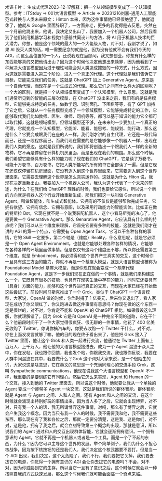

术语卡片： 生成式代理2023-12-17解释：把一个从领域模型变成了一个认知模型。参考：ITStduy => 001大语言模型 => Article => 20231216刘嘉-通用人工智能范式转换与人类未来原文：Hinton 本来，因为这件事情他已经很绝望了，他就退休了，他就从 Google 里面辞职了，一方面养老，更多的我觉得是去反思。突然在一个月前他跳出来，他说，我决定又出山了，我要加入一个机器人公司，然后我看到了他们利用机器学习和视觉传感器共同设计的方法，将 AI 用于机器人技术的巨大潜力，你想，他是这个领域的最大的一个大佬级人物，对不对，我刚才说了，如果 AI 毁灭人类的话，唯一需要纪念的就是他，因为没有他就不会有我们今天的 AGI，而这么高位置的一个人，还说我现在当顾问，我又想创业，你想有什么样的东西能够真的又把他请出山？因为这个时候他决定他想出来赎罪，因为他看到了一种解决大语言模型因为过于理性可能会对人类造成摧毁的一种方式，什么方式，因为这就是需要进入第三个阶段，进入一个真正的代理。这个代理就是我们告诉它了目标，它能完成我们的任务，这就是 ChatGPT 加上 Generative Agent。原来是一个自动代理，而现在是一个生成式的代理。那么它们之间有什么样大的区别呢？一个大的区别，就是把一个从领域模型变成了一个认知模型，什么意思，这就是我们通常所见到的智能的三层次模型，在 ChatGPT 没出来之前，我们有的是任务模型，它能够完成特定的任务，做数学题、识别面孔、下围棋等等，有了 GPT 加持了它之后，它就从一个任务模型变成了一个领域模型，它能够完成特定的工作，它能够取代我们比如教师、医生、律师、司机等等，都可以基于知识的能力它全都可以取代掉，这就是领域模型。但领域模型还不够，在未来的一步要加上一个真正的代理，它就变成一个认知模型，它能听、能看、能思考、能规划、能行动，那么这是什么？它要变成跟我们在座的人一样。我们刚才讲的自主代理，它还是一段代码而已，还是一段程序而已，而我们现在需要的是它能够像一个机器人一样，出现在我们人类的旁边，这就是我们所说的，我们即将创造出一个跟我们人一样的全新的物种，它不再是停留在计算机机房里面，而是出现在我们的周围。那么这个时候，我们希望它能够具有什么样的能力呢？现在我们的 ChatGPT，它是读了万卷书，可能十万卷书、百万卷书，它把人类所能写的所有的书它全部读了一遍，但是它现在还仅仅停留在机房里面，它没有迈入到这个世界里面来，它需要迈入到这个世界里面来，它需要去理解这个世界是怎么真实运作的。这就是为什么 Hiton 说，我现在决定重新出山，我要加入一个机器人公司，我认为这个代表了一个未来的前途，为什么？在我们给 ChatGPT 理性的时候，我们也要给它感性，所以说一个新的方向就是机器人这个行业开始重新生成，那我们把这一块叫做 Generative Agent，叫做智能体，叫生成式智能体。它拥有的不仅仅是能够帮你完成任务，它拥有欲望、它拥有信念、它拥有意图，以及采用行动能力的智能实体。比如正在做的特斯拉 Bot，它现在就不是一个说我装配机器人，这个小看马斯克的决心了，他是要做一个 Genarative Agent。那么 Genarative Agent，它应该具有什么样的特点呢？我们可以从三个维度来理解，它首先它要有多种的技能，这就是我们刚才在讲的 AGI 的第一个特点，它需要有 Open Agent Task，它可以干各种各样的事情，它的 Skill 一定要多，第二个轴是（维度）Reality，什么意思呢，就是它必须是一个 Open Agent Environment，也就是它能够处理各种各样的情况，它能够在各种各样的环境里面做事情。但是仅仅有这两个维度还不够，所以你还需要第三个维度，就是 Embodiment，你必须得和这个世界产生真实的交互，这个时候你一旦具有这三方面的能力，你就不再是一个基座大模型，就是大语言模型也被称为 Foundational Model 基座大模型，而是你现在就会变成一个基座代理 Foundation Agent，这是下一步我们现在正在做的一个事情，就是我们来构建这么一个，它既具有很多的技能，也具有在现实生活中存在的能力，同时它还要具有（具身）方面的能力，能够和这个世界进行真正的交互，而现在大家已经在开始做这些尝试了。前段时间马斯克推出了一个 Grok，类似于 ChatGPT 一个语言模型，大家说，OpenAI 做的时候，你当时捐了 1 亿美元，后来你又退出了，看人家现在成功了你又眼红了，你又跑进去做这件事情有意思吗？你现在做的这个东西一定是很烂的，对不对，你肯定不能和 OpenAI 的 ChatGPT 相比。如果假设这么理解，你就理解错了，因为 Grok 它是和 OpenAI 是一种完全不同的道路，它在干什么？他前段时间干了一件大家觉得很疯狂、很无聊的一件事情，他花了 400 亿美元收购了 Twitter，你说你搞汽车的，你要去收购一个 Twitter 干什么，对不对，你在上面发发言就够了嘛，他的目的现在终于看出来了，他是把 Grok 接入了 Twitter 里面，他让这个 Grok 和人类一起进行交流，他通过在 Twitter 上面有上百万人、上千万人，他让他的大语言模型接进去，成为一个 Agent 混迹于众人之中，你在发帖，我也跟你回馈，我也发个帖，你跟我交流，我也跟你反驳，我要在人群中间混迹在其中，我要做什么？Grok 这个词对大家来说，是一个很陌生的词，大家说这是啥意思，它在英文的意思是一个充满同理心的交流手段 Grok，这叫 Sympathetic communications，他现在说我这个大语言模型和 OpenAI 不一样，我重要的是要训练它有同理心。然后它怎么来实现，Agent 和 Human 的一个交互，接入到他的 Twitter 里面去，所以说这个时候，他就要让我从一个单独的 Agent 变成一个能够多 Agent 一块交流，这就是我们所说的群体智能。群体智能就是 Agent 与 Agent 之间、人和人之间，还有 Agent 和人之间的交流，在这个时候就会涌现出特别好玩的事情出来，因为当人多了之后，它就会出现博弈，对不对，只有我一个人的话，我无所谓博弈这件事情，对吗，那么有了博弈之后，它就会产生我这个概念。因为当只有我一个人的时候，我不需要我和他，我不需要这些东西，那么现在有了我和各位之后，那就一定要分清楚，这是我、这是你们，对不对，这是他，拥有了我之后，就会立刻导致第三个概念的出现，那就是意识，所以说我们的 Agent 通过和人的交互出现群体智能，它就会逐渐拥有意识。一个拥有意识的 Agent，它就不再是一个机器人或者是一个工具，而是一个了不起的东西，为什么？因为它可以主导这个世界的发展。举个简单例子，我们为什么不担心核战争，因为按下核按钮的还是我们人，我们决定这个核武器要不要打。但是当一个 AGI 出现，我们决定，这个太危险了，我们不行，我们要把它关掉，我们要去拔它的电源，你觉得一个拥有意识的 AGI 会让你去拔它的电源吗？不会，对不对，因为你威胁到它的生存，所以当它一旦有了意识之后，这个时候它就会以一种按照自我的方式快速发展，那么这个时候我们就可能会面临一个奇点来临。